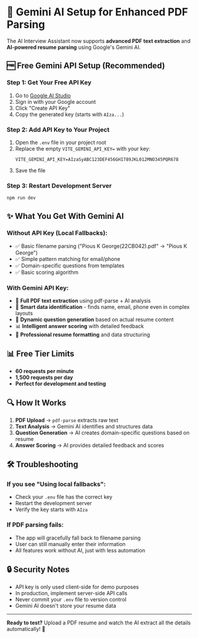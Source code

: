 # 🤖 Gemini AI Setup for Enhanced PDF Parsing

The AI Interview Assistant now supports **advanced PDF text extraction** and **AI-powered resume parsing** using Google's Gemini AI.

## 🆓 Free Gemini API Setup (Recommended)

### Step 1: Get Your Free API Key
1. Go to [Google AI Studio](https://makersuite.google.com/app/apikey)
2. Sign in with your Google account
3. Click "Create API Key"
4. Copy the generated key (starts with `AIza...`)

### Step 2: Add API Key to Your Project
1. Open the `.env` file in your project root
2. Replace the empty `VITE_GEMINI_API_KEY=` with your key:
   ```
   VITE_GEMINI_API_KEY=AIzaSyABC123DEF456GHI789JKL012MNO345PQR678
   ```
3. Save the file

### Step 3: Restart Development Server
```bash
npm run dev
```

## ✨ What You Get With Gemini AI

### Without API Key (Local Fallbacks):
- ✅ Basic filename parsing ("Pious K George(22CB042).pdf" → "Pious K George")
- ✅ Simple pattern matching for email/phone
- ✅ Domain-specific questions from templates
- ✅ Basic scoring algorithm

### With Gemini API Key:
- 🚀 **Full PDF text extraction** using pdf-parse + AI analysis
- 🧠 **Smart data identification** - finds name, email, phone even in complex layouts
- 🎯 **Dynamic question generation** based on actual resume content
- 📊 **Intelligent answer scoring** with detailed feedback
- 🎨 **Professional resume formatting** and data structuring

## 📊 Free Tier Limits
- **60 requests per minute**
- **1,500 requests per day** 
- **Perfect for development and testing**

## 🔍 How It Works

1. **PDF Upload** → `pdf-parse` extracts raw text
2. **Text Analysis** → Gemini AI identifies and structures data
3. **Question Generation** → AI creates domain-specific questions based on resume
4. **Answer Scoring** → AI provides detailed feedback and scores

## 🛠 Troubleshooting

### If you see "Using local fallbacks":
- Check your `.env` file has the correct key
- Restart the development server
- Verify the key starts with `AIza`

### If PDF parsing fails:
- The app will gracefully fall back to filename parsing
- User can still manually enter their information
- All features work without AI, just with less automation

## 🔒 Security Notes
- API key is only used client-side for demo purposes
- In production, implement server-side API calls
- Never commit your `.env` file to version control
- Gemini AI doesn't store your resume data

---

**Ready to test?** Upload a PDF resume and watch the AI extract all the details automatically! 🎉